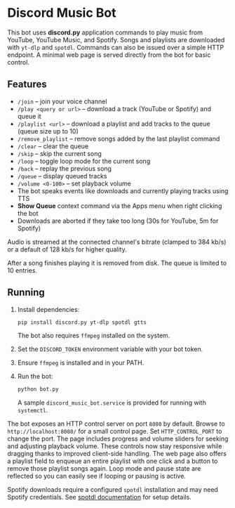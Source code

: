# Discord Music Bot

This bot uses **discord.py** application commands to play music from YouTube, YouTube Music, and Spotify. Songs and playlists are downloaded with `yt-dlp` and `spotdl`. Commands can also be issued over a simple HTTP endpoint. A minimal web page is served directly from the bot for basic control.

## Features

- `/join` – join your voice channel
- `/play <query or url>` – download a track (YouTube or Spotify) and queue it
- `/playlist <url>` – download a playlist and add tracks to the queue (queue size up to 10)
- `/remove_playlist` – remove songs added by the last playlist command
- `/clear` – clear the queue
- `/skip` – skip the current song
- `/loop` – toggle loop mode for the current song
- `/back` – replay the previous song
- `/queue` – display queued tracks
- `/volume <0-100>` – set playback volume
- The bot speaks events like downloads and currently playing tracks using TTS
- **Show Queue** context command via the Apps menu when right clicking the bot
- Downloads are aborted if they take too long (30s for YouTube, 5m for Spotify)

Audio is streamed at the connected channel's bitrate (clamped to 384 kb/s) or
a default of 128 kb/s for higher quality.

After a song finishes playing it is removed from disk. The queue is limited to 10 entries.

## Running

1. Install dependencies:
   ```bash
   pip install discord.py yt-dlp spotdl gtts
   ```
   The bot also requires `ffmpeg` installed on the system.
2. Set the `DISCORD_TOKEN` environment variable with your bot token.
3. Ensure `ffmpeg` is installed and in your PATH.
4. Run the bot:
   ```bash
   python bot.py
   ```

   A sample `discord_music_bot.service` is provided for running with `systemctl`.

The bot exposes an HTTP control server on port `8080` by default. Browse to `http://localhost:8080/` for a small control page. Set `HTTP_CONTROL_PORT` to change the port.
The page includes progress and volume sliders for seeking and adjusting playback volume. These controls now stay responsive while dragging thanks to improved client-side handling.
The web page also offers a playlist field to enqueue an entire playlist with one click and a button to remove those playlist songs again. Loop mode and pause state are reflected so you can easily see if looping or pausing is active.

Spotify downloads require a configured `spotdl` installation and may need Spotify credentials. See [spotdl documentation](https://github.com/spotDL/spotify-downloader) for setup details.
